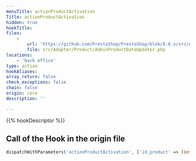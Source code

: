 ```yaml
---
menuTitle: actionProductActivation
Title: actionProductActivation
hidden: true
hookTitle: 
files:
    -
        url: 'https://github.com/PrestaShop/PrestaShop/blob/8.0.x/src/Adapter/Product/AdminProductDataUpdater.php'
        file: src/Adapter/Product/AdminProductDataUpdater.php
locations:
    - 'back office'
type: action
hookAliases: 
array_return: false
check_exceptions: false
chain: false
origin: core
description: ''

---
```


{{% hookDescriptor %}}

## Call of the Hook in the origin file

```php
dispatchWithParameters('actionProductActivation', ['id_product' => (int) $product->id, 'product' => $product, 'activated' => $activate])
```
